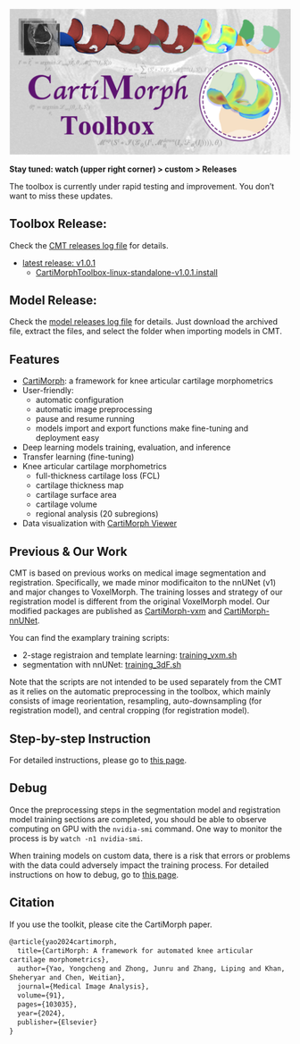 

![aboutCMT](README.assets/aboutCMT.png)

**Stay tuned: watch (upper right corner) > custom > Releases**

The toolbox is currently under rapid testing and improvement. You don’t want to miss these updates.

## Toolbox Release:

Check the [CMT releases log file](https://github.com/YongchengYAO/CartiMorph-Toolbox/blob/main/Documents/CMT_releases.md) for details.

- [latest release: v1.0.1](https://github.com/YongchengYAO/CartiMorph-Toolbox/releases/tag/v1.0.1)
  - [CartiMorphToolbox-linux-standalone-v1.0.1.install](https://github.com/YongchengYAO/CartiMorph-Toolbox/releases/download/v1.0.1/CartiMorphToolbox-linux-standalone-v1.0.1.install)

## Model Release:

Check the [model releases log file](https://github.com/YongchengYAO/CartiMorph-Toolbox/blob/main/Models/model_releases.md) for details. Just download the archived file, extract the files, and select the folder when importing models in CMT.

## Features

- [CartiMorph](https://github.com/YongchengYAO/CartiMorph): a framework for knee articular cartilage morphometrics
- User-friendly: 
  - automatic configuration
  - automatic image preprocessing 
  - pause and resume running
  - models import and export functions make fine-tuning and deployment easy
- Deep learning models training, evaluation, and inference
- Transfer learning (fine-tuning)
- Knee articular cartilage morphometrics
  - full-thickness cartilage loss (FCL)
  - cartilage thickness map
  - cartilage surface area
  - cartilage volume
  - regional analysis (20 subregions)
- Data visualization with [CartiMorph Viewer](https://github.com/YongchengYAO/CartiMorph-Viewer)

## Previous & Our Work

CMT is based on previous works on medical image segmentation and registration. Specifically, we made minor modificaiton to the nnUNet (v1) and major changes to VoxelMorph. The training losses and strategy of our registration model is different from the original VoxelMorph model. Our modified packages are published as [CartiMorph-vxm](https://github.com/YongchengYAO/CartiMorph-vxm#cartimorph-vxm) and [CartiMorph-nnUNet](https://github.com/YongchengYAO/CartiMorph-nnUNet#cartimorph-nnunet).

You can find the examplary training scripts:

- 2-stage registraion and template learning: [training_vxm.sh](https://github.com/YongchengYAO/CartiMorph-Toolbox/blob/main/Scripts/regModel/training_vxm.sh)
- segmentation with nnUNet: [training_3dF.sh](https://github.com/YongchengYAO/CartiMorph-Toolbox/blob/main/Scripts/segModel/training_3dF.sh)

Note that the scripts are not intended to be used separately from the CMT as it relies on the automatic preprocessing in the toolbox, which mainly consists of image reorientation, resampling, auto-downsampling (for registration model), and central cropping (for registration model).

## Step-by-step Instruction

For detailed instructions, please go to [this page](https://github.com/YongchengYAO/CartiMorph-Toolbox/blob/main/Documents/instructions.md).

## Debug

Once the preprocessing steps in the segmentation model and registration model training sections are completed, you should be able to observe computing on GPU with the `nvidia-smi` command. One way to monitor the process is by `watch -n1 nvidia-smi`.

When training models on custom data, there is a risk that errors or problems with the data could adversely impact the training process. For detailed instructions on how to debug, go to [this page](https://github.com/YongchengYAO/CartiMorph-Toolbox/blob/main/Documents/debug.md).

## Citation

If you use the toolkit, please cite the CartiMorph paper.

```
@article{yao2024cartimorph,
  title={CartiMorph: A framework for automated knee articular cartilage morphometrics},
  author={Yao, Yongcheng and Zhong, Junru and Zhang, Liping and Khan, Sheheryar and Chen, Weitian},
  journal={Medical Image Analysis},
  volume={91},
  pages={103035},
  year={2024},
  publisher={Elsevier}
}
```

